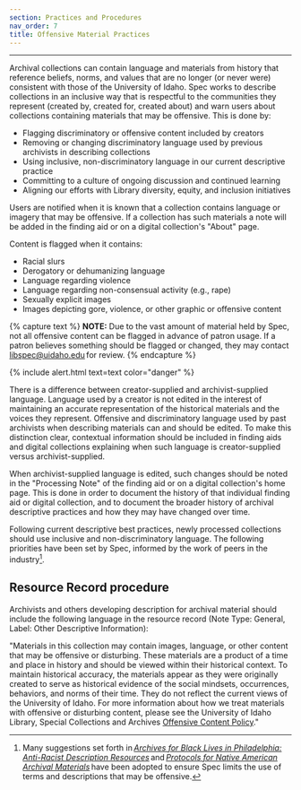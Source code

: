 ```yaml
---
section: Practices and Procedures
nav_order: 7
title: Offensive Material Practices
---
```

---
Archival collections can contain language and materials from history that reference beliefs, norms, and values that are no longer (or never were) consistent with those of the University of Idaho. Spec works to describe collections in an inclusive way that is respectful to the communities they represent (created by, created for, created about) and warn users about collections containing materials that may be offensive. This is done by: 
- Flagging discriminatory or offensive content included by creators 
- Removing or changing discriminatory language used by previous archivists in describing collections 
- Using inclusive, non-discriminatory language in our current descriptive practice 
- Committing to a culture of ongoing discussion and continued learning 
- Aligning our efforts with Library diversity, equity, and inclusion initiatives 

Users are notified when it is known that a collection contains language or imagery that may be offensive. If a collection has such materials a note will be added in the finding aid or on a digital collection's "About" page. 

Content is flagged when it contains: 
- Racial slurs 
- Derogatory or dehumanizing language 
- Language regarding violence 
- Language regarding non-consensual activity (e.g., rape) 
- Sexually explicit images 
- Images depicting gore, violence, or other graphic or offensive content

{% capture text %}
**NOTE:** Due to the vast amount of material held by Spec, not all offensive content can be flagged in advance of patron usage. If a patron believes something should be flagged or changed, they may contact <a href="mailto:libspec@uidaho.edu">libspec@uidaho.edu</a> for review. 
{% endcapture %}

{% include alert.html text=text color="danger" %}

There is a difference between creator-supplied and archivist-supplied language. Language used by a creator is not edited in the interest of maintaining an accurate representation of the historical materials and the voices they represent. Offensive and discriminatory language used by past archivists when describing materials can and should be edited. To make this distinction clear, contextual information should be included in finding aids and digital collections explaining when such language is creator-supplied versus archivist-supplied. 

When archivist-supplied language is edited, such changes should be noted in the "Processing Note" of the finding aid or on a digital collection's home page. This is done in order to document the history of that individual finding aid or digital collection, and to document the broader history of archival descriptive practices and how they may have changed over time. 

Following current descriptive best practices, newly processed collections should use inclusive and non-discriminatory language. The following priorities have been set by Spec, informed by the work of peers in the industry[^1].


[^1]: Many suggestions set forth in [*Archives for Black Lives in Philadelphia: Anti-Racist Description Resources*](https://archivesforblacklives.files.wordpress.com/2019/10/ardr_final.pdf) and [*Protocols for Native American Archival Materials*](https://www2.archivists.org/groups/native-american-archives-section/protocols-for-native-american-archival-materials-information-and-resources-page) have been adopted to ensure Spec limits the use of terms and descriptions that may be offensive. 

## Resource Record procedure ##

Archivists and others developing description for archival material should include the following language in the resource record (Note Type: General, Label: Other Descriptive Information): 

"Materials in this collection may contain images, language, or other content that may be offensive or disturbing. These materials are a product of a time and place in history and should be viewed within their historical context. To maintain historical accuracy, the materials appear as they were originally created to serve as historical evidence of the social mindsets, occurrences, behaviors, and norms of their time. They do not reflect the current views of the University of Idaho. For more information about how we treat materials with offensive or disturbing content, please see the University of Idaho Library, Special Collections and Archives [Offensive Content Policy](https://www.lib.uidaho.edu/special-collections/policies.html#offensive-material-in-archival-collections)."
